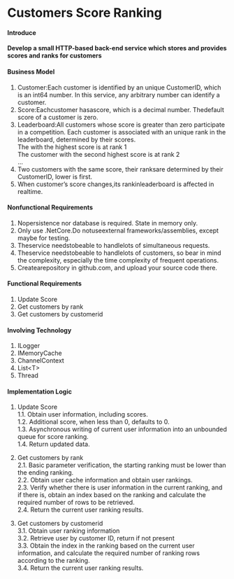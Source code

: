 # Customers Score Ranking

#### Introduce
**Develop a small HTTP-based back-end service which stores and
 provides scores and ranks for customers**

####  Business Model

1.  Customer:Each customer is identified by an unique CustomerID, which is an int64 number. In this service, any arbitrary number can identify a customer.
2.  Score:Eachcustomer hasascore, which is a decimal number. Thedefault score of a customer is zero.
3.  Leaderboard:All customers whose score is greater than zero participate in a competition. Each
 customer is associated with an unique rank in the leaderboard, determined by their scores.
<br>The with the highest score is at rank 1
<br>The customer with the second highest score is at rank 2
<br>...
4.  Two customers with the same score, their ranksare determined by their CustomerID, lower is first.
5.  When customer’s score changes,its rankinleaderboard is affected in realtime.

####  Nonfunctional Requirements

1.  Nopersistence nor database is required. State in memory only.
2.  Only use .NetCore.Do notuseexternal frameworks/assemblies, except maybe for testing.
3.  Theservice needstobeable to handlelots of simultaneous requests.
4.  Theservice needstobeable to handlelots of customers, so bear in mind the complexity, especially the time complexity of frequent operations.
5.  Createarepository in github.com, and upload your source code there.

####  Functional Requirements

1.  Update Score
2.  Get customers by rank
3.  Get customers by customerid

#### Involving Technology

1.  ILogger
2.  IMemoryCache
3.  ChannelContext
4.  List<<span>T</span>>
5.  Thread 

#### Implementation Logic 

1.  Update Score 
<br>1.1. Obtain user information, including scores.
<br>1.2. Additional score, when less than 0, defaults to 0.
<br>1.3. Asynchronous writing of current user information into an unbounded queue for score ranking.
<br>1.4. Return updated data.

2.  Get customers by rank
<br>2.1. Basic parameter verification, the starting ranking must be lower than the ending ranking.
<br>2.2. Obtain user cache information and obtain user rankings.
<br>2.3. Verify whether there is user information in the current ranking, and if there is, obtain an index based on the ranking and calculate the required number of rows to be retrieved.
<br>2.4. Return the current user ranking results.


3.  Get customers by customerid
<br>3.1. Obtain user ranking information
<br>3.2. Retrieve user by customer ID, return if not present
<br>3.3. Obtain the index in the ranking based on the current user information, and calculate the required number of ranking rows according to the ranking.
<br>3.4. Return the current user ranking results.